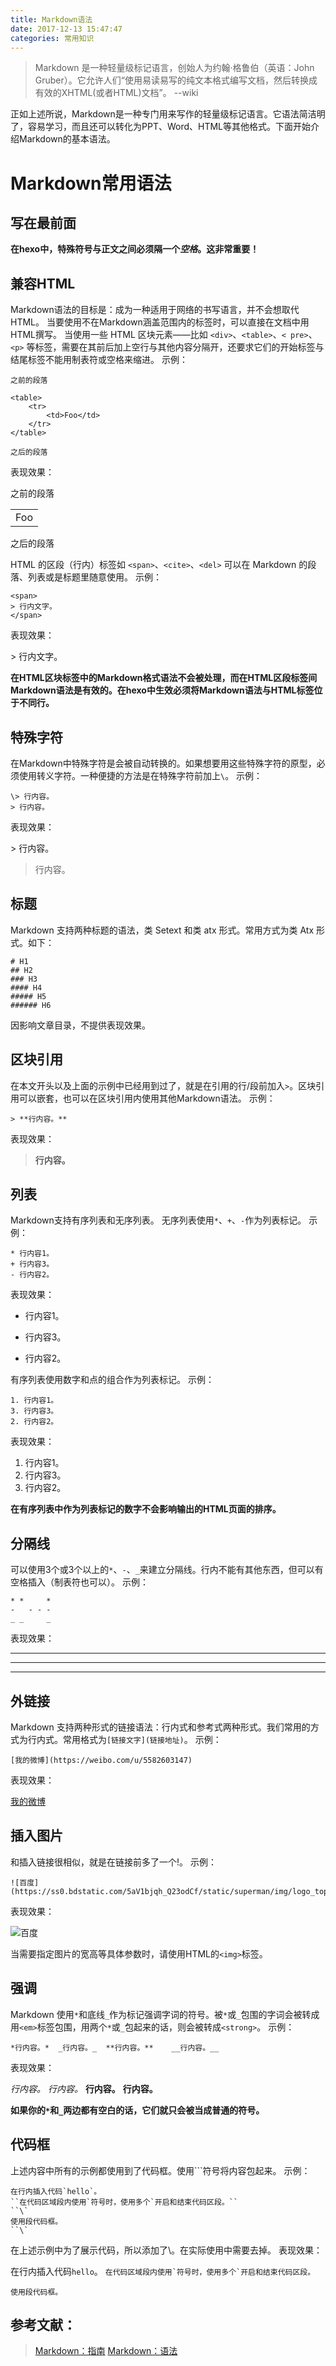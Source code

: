 ```yaml
---
title: Markdown语法
date: 2017-12-13 15:47:47
categories: 常用知识
---
```


> Markdown 是一种轻量级标记语言，创始人为约翰·格鲁伯（英语：John Gruber）。它允许人们“使用易读易写的纯文本格式编写文档，然后转换成有效的XHTML(或者HTML)文档”。	--wiki

正如上述所说，Markdown是一种专门用来写作的轻量级标记语言。它语法简洁明了，容易学习，而且还可以转化为PPT、Word、HTML等其他格式。下面开始介绍Markdown的基本语法。

# Markdown常用语法

## 写在最前面

**在hexo中，特殊符号与正文之间必须隔一个*空格*。这非常重要！**

## 兼容HTML

Markdown语法的目标是：成为一种适用于网络的书写语言，并不会想取代HTML。
当要使用不在Markdown涵盖范围内的标签时，可以直接在文档中用HTML撰写。
当使用一些 HTML 区块元素――比如 `<div>`、`<table>`、`< pre>`、`<p>` 等标签，需要在其前后加上空行与其他内容分隔开，还要求它们的开始标签与结尾标签不能用制表符或空格来缩进。
示例：
```
之前的段落

<table>
    <tr>
        <td>Foo</td>
    </tr>
</table>

之后的段落
```
表现效果：

之前的段落

<table>
	<tr>
		<td>Foo</td>
	</tr>
</table>

之后的段落

HTML 的区段（行内）标签如 `<span>`、`<cite>`、`<del>` 可以在 Markdown 的段落、列表或是标题里随意使用。
示例：
```
<span>
> 行内文字。
</span>
```
表现效果：

<span>
> 行内文字。
</span>

**在HTML区块标签中的Markdown格式语法不会被处理，而在HTML区段标签间Markdown语法是有效的。在hexo中生效必须将Markdown语法与HTML标签位于不同行。**

## 特殊字符

在Markdown中特殊字符是会被自动转换的。如果想要用这些特殊字符的原型，必须使用转义字符。一种便捷的方法是在特殊字符前加上`\`。
示例：
```
\> 行内容。
> 行内容。
```
表现效果：

\> 行内容。
> 行内容。

## 标题

Markdown 支持两种标题的语法，类 Setext 和类 atx 形式。常用方式为类 Atx 形式。如下：
```
# H1
## H2
### H3
#### H4
##### H5
###### H6
```
因影响文章目录，不提供表现效果。

## 区块引用

在本文开头以及上面的示例中已经用到过了，就是在引用的行/段前加入`>`。区块引用可以嵌套，也可以在区块引用内使用其他Markdown语法。
示例：
```
> **行内容。**
```
表现效果：

> **行内容。**

## 列表

Markdown支持有序列表和无序列表。
无序列表使用`*`、`+`、`-`作为列表标记。
示例：
```
* 行内容1。
+ 行内容3。
- 行内容2。
```
表现效果：

* 行内容1。
+ 行内容3。
- 行内容2。

有序列表使用数字和点的组合作为列表标记。
示例：
```
1. 行内容1。
3. 行内容3。
2. 行内容2。
```
表现效果：

1. 行内容1。
3. 行内容3。
2. 行内容2。

**在有序列表中作为列表标记的数字不会影响输出的HTML页面的排序。**


## 分隔线

可以使用3个或3个以上的`*`、`-`、`_`来建立分隔线。行内不能有其他东西，但可以有空格插入（制表符也可以）。
示例：
```
* *		*
-	- - -
_ _		_
```
表现效果：

* *		*
-	- - -
_ _		_

## 外链接

Markdown 支持两种形式的链接语法：行内式和参考式两种形式。我们常用的方式为行内式。常用格式为`[链接文字](链接地址)`。
示例：
```
[我的微博](https://weibo.com/u/5582603147)
```
表现效果：

[我的微博](https://weibo.com/u/5582603147)

## 插入图片

和插入链接很相似，就是在链接前多了一个\!。
示例：
```
![百度](https://ss0.bdstatic.com/5aV1bjqh_Q23odCf/static/superman/img/logo_top_ca79a146.png)
```
表现效果：

![百度](https://ss0.bdstatic.com/5aV1bjqh_Q23odCf/static/superman/img/logo_top_ca79a146.png)

当需要指定图片的宽高等具体参数时，请使用HTML的`<img>`标签。
## 强调

Markdown 使用`*`和底线`_`作为标记强调字词的符号。被`*`或`_`包围的字词会被转成用`<em>`标签包围，用两个`*`或`_`包起来的话，则会被转成`<strong>`。
示例：
```
*行内容。*	_行内容。_	**行内容。**	__行内容。__
```
表现效果：

*行内容。*	_行内容。_	**行内容。**	__行内容。__

**如果你的`*`和`_`两边都有空白的话，它们就只会被当成普通的符号。**

## 代码框

上述内容中所有的示例都使用到了代码框。使用`\``符号将内容包起来。
示例：
```
在行内插入代码`hello`。
``在代码区域段内使用`符号时，使用多个`开启和结束代码区段。``
``\`
使用段代码框。
``\`
```
在上述示例中为了展示代码，所以添加了\。在实际使用中需要去掉。
表现效果：

在行内插入代码`hello`。
``在代码区域段内使用`符号时，使用多个`开启和结束代码区段。``
```
使用段代码框。
```

## 参考文献：
> [Markdown：指南](https://www.binarization.com/archive/2016/markdown-guide/)
> [Markdown：语法](https://www.binarization.com/archive/2016/markdown-syntax/#blockquote)
